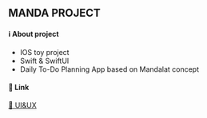 ## MANDA PROJECT
#### ℹ About project
- IOS toy project
- Swift & SwiftUI
- Daily To-Do Planning App based on Mandalat concept

#### 🔗 Link
[🎨 UI&UX](https://www.figma.com/file/bH10y1BUX3De9dvN2X1czO/%EC%9D%B4%EB%A3%A8%EA%B3%A0%EB%A7%8C%EB%8B%A4(%EA%B0%80%EC%A0%9C)-%EA%B8%B0%ED%9A%8D%2F%EB%94%94%EC%9E%90%EC%9D%B8?node-id=101%3A2&t=n5Tz9RA5sNyKb08z-1)
